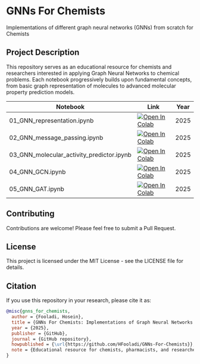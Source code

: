 # GNNs For Chemists
Implementations of different graph neural networks (GNNs) from scratch for Chemists

## Project Description

This repository serves as an educational resource for chemists and researchers interested in applying Graph Neural Networks to chemical problems. Each notebook progressively builds upon fundamental concepts, from basic graph representation of molecules to advanced molecular property prediction models.


| Notebook | Link | Year |
| ----- | ----- | ----- |
|01_GNN_representation.ipynb|<a target="_blank" href="https://colab.research.google.com/github/HFooladi/GNNs-For-Chemists/blob/main/notebooks/01_GNN_representation.ipynb"><img src="https://colab.research.google.com/assets/colab-badge.svg" alt="Open In Colab"/></a>| 2025 |
|02_GNN_message_passing.ipynb|<a target="_blank" href="https://colab.research.google.com/github/HFooladi/GNNs-For-Chemists/blob/main/notebooks/02_GNN_message_passing.ipynb"><img src="https://colab.research.google.com/assets/colab-badge.svg" alt="Open In Colab"/></a>| 2025 |
|03_GNN_molecular_activity_predictor.ipynb|<a target="_blank" href="https://colab.research.google.com/github/HFooladi/GNNs-For-Chemists/blob/main/notebooks/03_GNN_molecular_activity_predictor.ipynb"><img src="https://colab.research.google.com/assets/colab-badge.svg" alt="Open In Colab"/></a>| 2025 |
|04_GNN_GCN.ipynb|<a target="_blank" href="https://colab.research.google.com/github/HFooladi/GNNs-For-Chemists/blob/main/notebooks/04_GNN_GCN.ipynb"><img src="https://colab.research.google.com/assets/colab-badge.svg" alt="Open In Colab"/></a>| 2025 |
|05_GNN_GAT.ipynb|<a target="_blank" href="https://colab.research.google.com/github/HFooladi/GNNs-For-Chemists/blob/main/notebooks/05_GNN_GAT.ipynb"><img src="https://colab.research.google.com/assets/colab-badge.svg" alt="Open In Colab"/></a>| 2025 |


## Contributing

Contributions are welcome! Please feel free to submit a Pull Request.

## License

This project is licensed under the MIT License - see the LICENSE file for details.

## Citation

If you use this repository in your research, please cite it as:

```bibtex
@misc{gnns_for_chemists,
  author = {Fooladi, Hosein},
  title = {GNNs For Chemists: Implementations of Graph Neural Networks from Scratch for Chemical Applications},
  year = {2025},
  publisher = {GitHub},
  journal = {GitHub repository},
  howpublished = {\url{https://github.com/HFooladi/GNNs-For-Chemists}},
  note = {Educational resource for chemists, pharmacists, and researchers interested in applying Graph Neural Networks to chemical problems}
}
```
